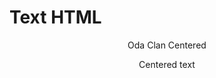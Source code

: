 # Text HTML

<p style="text-align: center;">Oda Clan Centered</p>

<p style="text-align: center;">Centered text</p>